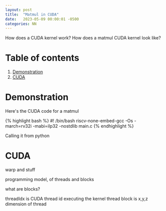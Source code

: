 ```yaml
---
layout: post
title:  "Matmul in CUDA"
date:   2023-05-09 00:00:01 -0500
categories: NN
---
```

How does a CUDA kernel work? How does a matmul CUDA kernel look like?

# Table of contents
1. [Demonstration](#demonstration)
2. [CUDA](#verilog)

# Demonstration <a name="demonstration"></a>

Here's the CUDA code for a matmul

{% highlight bash %}
#! /bin/bash
riscv-none-embed-gcc -Os -march=rv32i -mabi=ilp32 -nostdlib main.c
{% endhighlight %}

Calling it from python

# CUDA <a name="cuda"></a>

warp and stuff

programming model, of threads and blocks

what are blocks?


threadIdx is CUDA thread id executing the kernel
thread block is x,y,z dimension of thread
